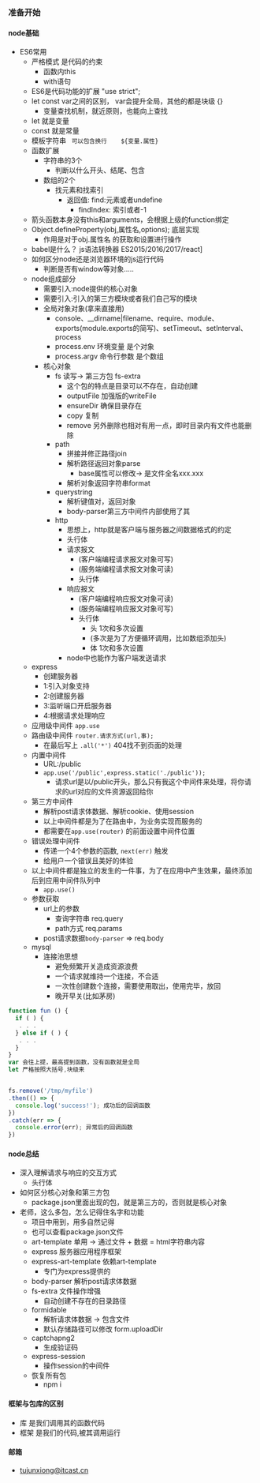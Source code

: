 ### 准备开始
#### node基础
* ES6常用
    - 严格模式 是代码的约束
        + 函数内this
        + with语句
    - ES6是代码功能的扩展  "use strict";
    - let const var之间的区别， var会提升全局，其他的都是块级 {}
        + 变量查找机制，就近原则，也能向上查找
    - let 就是变量
    - const 就是常量
    - 模板字符串 ` 可以包含换行    ${变量.属性}`
    - 函数扩展
        - 字符串的3个
            + 判断以什么开头、结尾、包含
        - 数组的2个
            + 找元素和找索引
                * 返回值: find:元素或者undefine
                    - findIndex: 索引或者-1
    - 箭头函数本身没有this和arguments，会根据上级的function绑定
    - Object.defineProperty(obj,属性名,options);   底层实现
        + 作用是对于obj.属性名 的获取和设置进行操作
    - babel是什么？ js语法转换器  ES2015/2016/2017/react]
    - 如何区分node还是浏览器环境的js运行代码
        + 判断是否有window等对象.....
    - node组成部分
        + 需要引入:node提供的核心对象
        + 需要引入:引入的第三方模块或者我们自己写的模块
        + 全局对象对象(拿来直接用)
            * console、__dirname|filename、require、module、exports(module.exports的简写)、setTimeout、setInterval、process
            * process.env 环境变量 是个对象
            * process.argv 命令行参数  是个数组
        + 核心对象
            * fs 读写->  第三方包 fs-extra
                - 这个包的特点是目录可以不存在，自动创建
                - outputFile 加强版的writeFile
                - ensureDir 确保目录存在  
                - copy 复制
                - remove 另外删除也相对有用一点，即时目录内有文件也能删除
            * path
                - 拼接并修正路径join
                - 解析路径返回对象parse 
                    + base属性可以修改-> 是文件全名xxx.xxx
                - 解析对象返回字符串format
            * querystring
                - 解析键值对，返回对象  
                - body-parser第三方中间件内部使用了其
            * http
                - 思想上，http就是客户端与服务器之间数据格式的约定
                - 头行体
                - 请求报文 
                    + (客户端编程请求报文对象可写)
                    + (服务端编程请求报文对象可读)
                    + 头行体
                - 响应报文  
                    + (客户端编程响应报文对象可读)
                    + (服务端编程响应报文对象可写)
                    + 头行体
                        * 头 1次和多次设置
                        * (多次是为了方便循环调用，比如数组添加头)
                        * 体 1次和多次设置
                - node中也能作为客户端发送请求
    - express
        * 创建服务器
        *  1:引入对象支持
        *  2:创建服务器
        *  3:监听端口开启服务器
        *  4:根据请求处理响应   
    - 应用级中间件 `app.use`
    - 路由级中间件 `router.请求方式(url,事);`
        + 在最后写上 `.all('*')` 404找不到页面的处理
    - 内置中间件
        + URL:/public
        + `app.use('/public',express.static('./public'));`
            * 请求url是以/public开头，那么只有我这个中间件来处理，将你请求的url对应的文件资源返回给你
    - 第三方中间件
        + 解析post请求体数据、解析cookie、使用session
        + 以上中间件都是为了在路由中，为业务实现而服务的
        + 都需要在`app.use(router)` 的前面设置中间件位置
    - 错误处理中间件
        + 传递一个4个参数的函数, `next(err)` 触发
        + 给用户一个错误且美好的体验
    - 以上中间件都是独立的发生的一件事，为了在应用中产生效果，最终添加后到应用中间件队列中
        + `app.use()`
    - 参数获取
        + url上的参数
            * 查询字符串  req.query
            * path方式  req.params
        + post请求数据`body-parser`  => req.body
    - mysql
        + 连接池思想
            * 避免频繁开关造成资源浪费
            * 一个请求就维持一个连接，不合适
            * 一次性创建数个连接，需要使用取出，使用完毕，放回
            * 晚开早关(比如茅房)

```javascript
function fun () {
  if ( ) {
   . . .
  } else if ( ) {
   . . .
  }
}
var 会往上提，最高提到函数，没有函数就是全局
let 严格按照大括号,块级来


fs.remove('/tmp/myfile')
.then(() => {
  console.log('success!'); 成功后的回调函数
})
.catch(err => {
  console.error(err); 异常后的回调函数
})


```

#### node总结
* 深入理解请求与响应的交互方式
    - 头行体
* 如何区分核心对象和第三方包
    - package.json里面出现的包，就是第三方的，否则就是核心对象
* 老师，这么多包，怎么记得住名字和功能
    - 项目中用到，用多自然记得
    - 也可以查看package.json文件
    - art-template 单用 -> 通过文件 + 数据 = html字符串内容
    - express 服务器应用程序框架
    - express-art-template 依赖art-template
        + 专门为express提供的
    - body-parser 解析post请求体数据
    - fs-extra 文件操作增强
        + 自动创建不存在的目录路径
    - formidable
        + 解析请求体数据 -> 包含文件
        + 默认存储路径可以修改 form.uploadDir
    - captchapng2
        + 生成验证码
    - express-session
        + 操作session的中间件
    - 恢复所有包
        + npm i
    
#### 框架与包库的区别
* 库 是我们调用其的函数代码
* 框架 是我们的代码,被其调用运行

#### 邮箱
* tujunxiong@itcast.cn